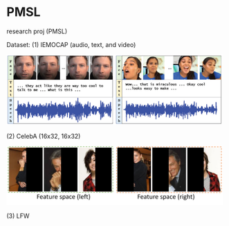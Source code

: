 # PMSL
research proj (PMSL)

Dataset:
(1) IEMOCAP (audio, text, and video)

<img src="figs/IEMOCAP.png" width="500">

(2) CelebA (16x32, 16x32)

<img src="figs/celeba.png" width="500">

(3) LFW
